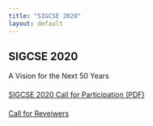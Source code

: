 ```yaml
---
title: "SIGCSE 2020"
layout: default
---
```


<div class = "row justify-content-center">
  <div class = "col text-center">
    <h2>SIGCSE 2020</h2>
    <p>A Vision for the Next 50 Years</p>
  </div>
</div>

<div class = "row justify-content-center">
  <div class = "col-md-2">
  </div>
  <div class = "col-md-9 text-center">
    <div class = "countdown"></div>
  </div>
</div>

<div class = "row justify-content-center" style = "margin-top: 20px;">
  <div class = "col text-center">
    <a href = "{{ site.data.links.cfp }}">
      SIGCSE 2020 Call for Participation (PDF)
    </a>
  </div>
</div>
<div class = "row justify-content-center" style = "margin-top: 20px;">
  <div class = "col text-center">
    <a href = "{{ site.data.links.call_for_reviewers }}">
      Call for Reveiwers
    </a>
  </div>
</div>






<script>
  var clock;

  $(document).ready(function() {

  // Grab the current date
  var currentDate = new Date();

  // Set some date in the future. In this case, it's always Jan 1
  var futureDate  = new Date('March 11, 2020 23:59:59');

  // Calculate the difference in seconds between the future and current date
  var diff = futureDate.getTime() / 1000 - currentDate.getTime() / 1000;

  // Instantiate a coutdown FlipClock
  clock = $('.countdown').FlipClock(diff, {
    clockFace: 'DailyCounter',
    countdown: true
  	});
  });
</script>